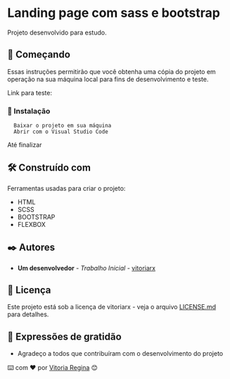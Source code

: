 # Landing page com sass e bootstrap

Projeto desenvolvido para estudo. 

## 🚀 Começando

Essas instruções permitirão que você obtenha uma cópia do projeto em operação na sua máquina local para fins de desenvolvimento e teste.

Link para teste: 



### 🔧 Instalação
 

```
  Baixar o projeto em sua máquina 
  Abrir com o Visual Studio Code
```
Até finalizar



## 🛠️ Construído com

Ferramentas usadas para criar o projeto:

* HTML
* SCSS
* BOOTSTRAP
* FLEXBOX



## ✒️ Autores

* **Um desenvolvedor** - *Trabalho Inicial* - [vitoriarx](https://github.com/vitoriarx)


## 📄 Licença

Este projeto está sob a licença de vitoriarx - veja o arquivo [LICENSE.md](https://github.com/usuario/projeto/licenca) para detalhes.

## 🎁 Expressões de gratidão

* Agradeço a todos que contribuíram com o desenvolvimento do projeto



⌨️ com ❤️ por [Vitoria Regina](https://gist.github.com/vitoriarx) 😊
